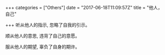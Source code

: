 +++
categories = ["Others"]
date = "2017-06-18T11:09:57Z"
title = "他人， 自己"

+++
听从他人的指示, 忽略了自我的引示。

顺从他人的意思, 违背了自己的意愿。

服从他人的期望, 辜负了自身的期许。